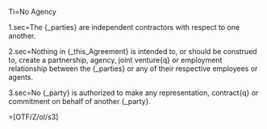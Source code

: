 Ti=No Agency

1.sec=The {_parties} are independent contractors with respect to one another.

2.sec=Nothing in {_this_Agreement} is intended to, or should be construed to, create a partnership, agency, joint venture{q} or employment relationship between the {_parties} or any of their respective employees or agents.

3.sec=No {_party} is authorized to make any representation, contract{q} or commitment on behalf of another {_party}.

=[OTF/Z/ol/s3]
